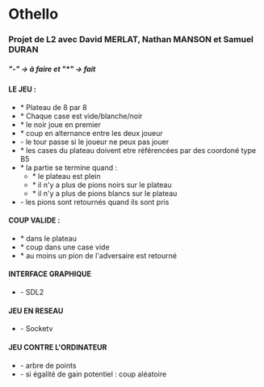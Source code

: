 <DOCTYPE html>
  <head>
  </head>
  <body>
    <h1>Othello</h1>
    <h3>Projet de L2 avec David MERLAT, Nathan MANSON et Samuel DURAN</h3>
    <h5>"-" -> à faire et "*" -> fait</h5>
    <h4>LE JEU :</h4>
    <ul>
      <li>* Plateau de 8 par 8</li>
      <li>* Chaque case est vide/blanche/noir</li>
      <li>* le noir joue en premier</li>
      <li>* coup en alternance entre les deux joueur</li>
      <li>- le tour passe si le joueur ne peux pas jouer</li>
      <li>* les cases du plateau doivent etre référencées par des coordoné type B5</li>
      <li>* la partie se termine quand :
        <ul>
          <li>* le plateau est plein</li>
          <li>* il n'y a plus de pions noirs sur le plateau</li>
          <li>* il n'y a plus de pions blancs sur le plateau</li>
        </ul>
      </li>
      <li>- les pions sont retournés quand ils sont pris</li>
    </ul>
    <h4>COUP VALIDE :</h4>
    <ul>
      <li>* dans le plateau</li>
      <li>* coup dans une case vide</li>
      <li>* au moins un pion de l'adversaire est retourné</li>
    </ul>
    <h4>INTERFACE GRAPHIQUE</h4>
    <ul>
      <li>- SDL2</li>
    </ul>
    <h4>JEU EN RESEAU</h4>
    <ul>
      <li>- Socketv</li>
    </ul>
    <h4>JEU CONTRE L'ORDINATEUR</h4>
    <ul>
      <li>- arbre de points</li>
      <li>- si égalité de gain potentiel : coup aléatoire</li>
    </ul>
  </body>
</html>
